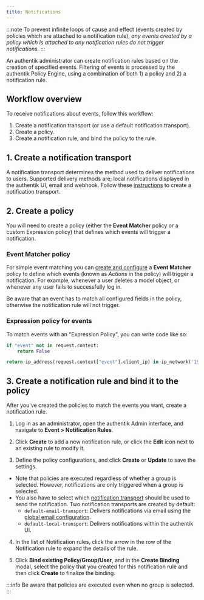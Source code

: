 ```yaml
---
title: Notifications
---
```


:::note
To prevent infinite loops of cause and effect (events created by policies which are attached to a notification rule), _any events created by a policy which is attached to any notification rules do not trigger notifications._
:::

An authentik administrator can create notification rules based on the creation of specified events. Filtering of events is processed by the authentik Policy Engine, using a combination of both 1) a policy and 2) a notification rule.

## Workflow overview

To receive notifications about events, follow this workflow:

1. Create a notification transport (or use a default notification transport).
2. Create a policy.
3. Create a notification rule, and bind the policy to the rule.

## 1. Create a notification transport

A notification transport determines the method used to deliver notifications to users. Supported delivery methods are; local notifications displayed in the authentik UI, email and webhook. Follow these [instructions](./transports.md#create-a-transport) to create a notification transport.

## 2. Create a policy

You will need to create a policy (either the **Event Matcher** policy or a custom Expression policy) that defines which events will trigger a notification.

### **Event Matcher** policy

For simple event matching you can [create and configure](../../customize/policies/working_with_policies.md) a **Event Matcher** policy to define which events (known as _Actions_ in the policy) will trigger a notification. For example, whenever a user deletes a model object, or whenever any user fails to successfully log in.

Be aware that an event has to match all configured fields in the policy, otherwise the notification rule will not trigger.

### Expression policy for events

To match events with an "Expression Policy", you can write code like so:

```python
if "event" not in request.context:
    return False

return ip_address(request.context["event"].client_ip) in ip_network('192.0.2.0/24')
```

## 3. Create a notification rule and bind it to the policy

After you've created the policies to match the events you want, create a notification rule.

1. Log in as an administrator, open the authentik Admin interface, and navigate to **Event > Notification Rules**.

2. Click **Create** to add a new notification rule, or click the **Edit** icon next to an existing rule to modify it.

3. Define the policy configurations, and click **Create** or **Update** to save the settings.

- Note that policies are executed regardless of whether a group is selected. However, notifications are only triggered when a group is selected.
- You also have to select which [notification transport](./transports.md) should be used to send the notification. Two notification transports are created by default:
    - `default-email-transport`: Delivers notifications via email using the [global email configuration](../../install-config/install/docker-compose.mdx#email-configuration-optional-but-recommended).
    - `default-local-transport`: Delivers notifications within the authentik UI.

4. In the list of Notification rules, click the arrow in the row of the Notification rule to expand the details of the rule.

5. Click **Bind existing Policy/Group/User**, and in the **Create Binding** modal, select the policy that you created for this notification rule and then click **Create** to finalize the binding.

:::info
Be aware that policies are executed even when no group is selected.
:::
